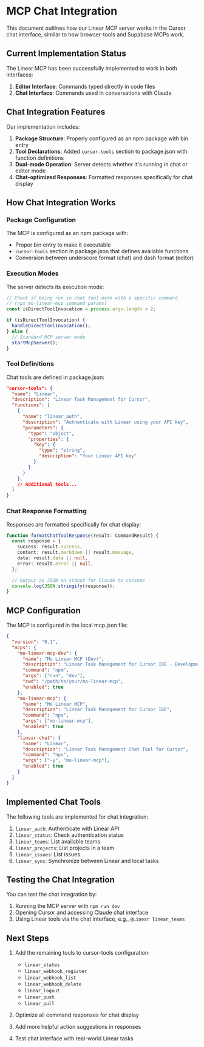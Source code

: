 # MCP Chat Integration

This document outlines how our Linear MCP server works in the Cursor chat interface, similar to how browser-tools and Supabase MCPs work.

## Current Implementation Status

The Linear MCP has been successfully implemented to work in both interfaces:

1. **Editor Interface**: Commands typed directly in code files
2. **Chat Interface**: Commands used in conversations with Claude

## Chat Integration Features

Our implementation includes:

1. **Package Structure**: Properly configured as an npm package with bin entry
2. **Tool Declarations**: Added `cursor-tools` section to package.json with function definitions
3. **Dual-mode Operation**: Server detects whether it's running in chat or editor mode
4. **Chat-optimized Responses**: Formatted responses specifically for chat display

## How Chat Integration Works

### Package Configuration

The MCP is configured as an npm package with:

- Proper bin entry to make it executable
- `cursor-tools` section in package.json that defines available functions
- Conversion between underscore format (chat) and dash format (editor)

### Execution Modes

The server detects its execution mode:

```typescript
// Check if being run in chat tool mode with a specific command
// (npx mo-linear-mcp command params)
const isDirectToolInvocation = process.argv.length > 2;

if (isDirectToolInvocation) {
  handleDirectToolInvocation();
} else {
  // Standard MCP server mode
  startMcpServer();
}
```

### Tool Definitions

Chat tools are defined in package.json:

```json
"cursor-tools": {
  "name": "Linear",
  "description": "Linear Task Management for Cursor",
  "functions": [
    {
      "name": "linear_auth",
      "description": "Authenticate with Linear using your API key",
      "parameters": {
        "type": "object",
        "properties": {
          "key": {
            "type": "string",
            "description": "Your Linear API key"
          }
        }
      }
    },
    // Additional tools...
  ]
}
```

### Chat Response Formatting

Responses are formatted specifically for chat display:

```typescript
function formatChatToolResponse(result: CommandResult) {
  const response = {
    success: result.success,
    content: result.markdown || result.message,
    data: result.data || null,
    error: result.error || null,
  };

  // Output as JSON on stdout for Claude to consume
  console.log(JSON.stringify(response));
}
```

## MCP Configuration

The MCP is configured in the local mcp.json file:

```json
{
  "version": "0.1",
  "mcps": {
    "mo-linear-mcp-dev": {
      "name": "Mo Linear MCP (Dev)",
      "description": "Linear Task Management for Cursor IDE - Development Mode",
      "command": "npm",
      "args": ["run", "dev"],
      "cwd": "/path/to/your/mo-linear-mcp",
      "enabled": true
    },
    "mo-linear-mcp": {
      "name": "Mo Linear MCP",
      "description": "Linear Task Management for Cursor IDE",
      "command": "npx",
      "args": ["mo-linear-mcp"],
      "enabled": true
    },
    "linear-chat": {
      "name": "Linear",
      "description": "Linear Task Management Chat Tool for Cursor",
      "command": "npx",
      "args": ["-y", "mo-linear-mcp"],
      "enabled": true
    }
  }
}
```

## Implemented Chat Tools

The following tools are implemented for chat integration:

1. `linear_auth`: Authenticate with Linear API
2. `linear_status`: Check authentication status
3. `linear_teams`: List available teams
4. `linear_projects`: List projects in a team
5. `linear_issues`: List issues
6. `linear_sync`: Synchronize between Linear and local tasks

## Testing the Chat Integration

You can test the chat integration by:

1. Running the MCP server with `npm run dev`
2. Opening Cursor and accessing Claude chat interface
3. Using Linear tools via the chat interface, e.g., `@Linear linear_teams`

## Next Steps

1. Add the remaining tools to cursor-tools configuration:

   - `linear_states`
   - `linear_webhook_register`
   - `linear_webhook_list`
   - `linear_webhook_delete`
   - `linear_logout`
   - `linear_push`
   - `linear_pull`

2. Optimize all command responses for chat display
3. Add more helpful action suggestions in responses
4. Test chat interface with real-world Linear tasks
